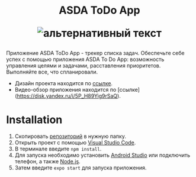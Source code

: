 <h1 align="center">ASDA ToDо App

<img src="https://user-images.githubusercontent.com/55378523/154432601-722e2bc3-bc2b-4445-94f4-0af46b2598a7.png" alt="альтернативный текст"></h1>

Приложение ASDA ToDo App - трекер списка задач. 
Обеспечьте себе успех с помощью приложения ASDA To Do App: возможность управления целями и задачами, расставления приоритетов. Выполняйте все, что спланировали.
* Дизайн проекта находится по [ссылке](https://www.figma.com/file/VaOO0Mh15xzc931YOf9kX9/ASDA-To-Do-App?node-id=0%3A1).
* Видео-обзор приложения находится по [ссылке] (https://disk.yandex.ru/i/5P_H89Yig9rSaQ).

# Installation

1. Скопировать [репозиторий](https://github.com/team-dev-spring-2022/teamASDA.git) в нужную папку.
2. Открыть проект с помощью [Visual Studio Code](https://code.visualstudio.com).
3. В терминале введите `npm install`.
4. Для запуска необходимо установить [Android Studio](https://developer.android.com/studio) или подключить телефон, а также [Node.js](https://nodejs.org/en/).
5. Затем введите `expo start` для запуска приложения.